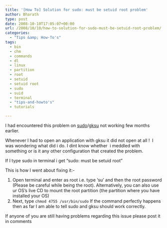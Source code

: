 ```yaml
---
title: '[How To] Solution for sudo: must be setuid root problem'
author: Bharath
type: post
date: 2008-10-10T17:05:07+00:00
url: /2008/10/10/how-to-solution-for-sudo-must-be-setuid-root-problem/
categories:
  - "Tips &amp; How-To's"
tags:
  - bin
  - chm
  - commands
  - dl
  - linux
  - partition
  - root
  - setuid
  - setuid root
  - sudo
  - suid
  - terminal
  - "tips-and-howto's"
  - tutorials

---
```

I had encountered this problem on [sudo][1]/[gksu][2] not working few months earlier.

Whenever I had to open an application with gksu it did not open at all !  I was wondering what did i do. I dint know whether  i meddled with something or is it any other configuration that created the problem.

If I type sudo in terminal i get &#8220;sudo: must be setuid root&#8221;

This is how I went about fixing it:-

  1. Open terminal and enter as root i.e. type &#8216;su&#8217; and then the root password (Please be careful while being the root). Alternatively, you can also use ur OS&#8217;s live CD to mount the root partition (the partition where you have installed your OS)
  2. Next, type `chmod 4755 /usr/bin/sudo` If the command perfectly happens then as far I am able to tell sudo and gksu should work correctly.

If anyone of you are still having problems regarding this issue please post it in comments

 [1]: http://www.tech-faq.com/sudo.shtml
 [2]: http://linux.about.com/cs/linux101/g/gksu.htm